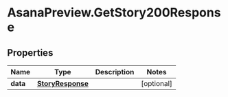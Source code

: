 # AsanaPreview.GetStory200Response

## Properties

Name | Type | Description | Notes
------------ | ------------- | ------------- | -------------
**data** | [**StoryResponse**](StoryResponse.md) |  | [optional] 



